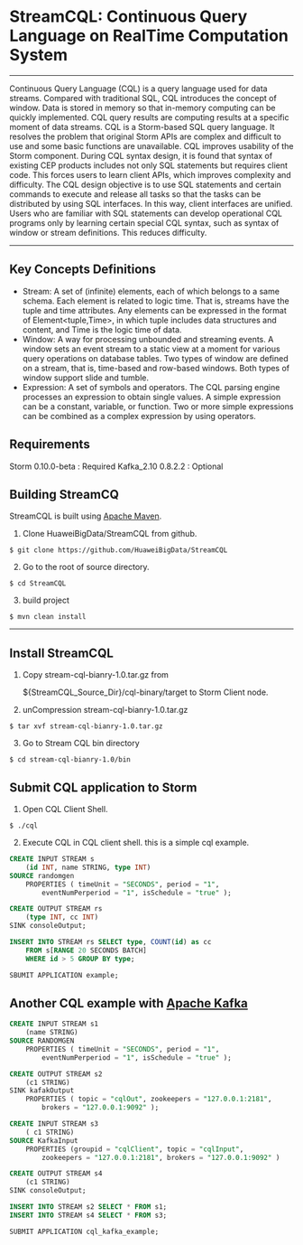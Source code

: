 # StreamCQL: Continuous Query Language on RealTime Computation System

------

Continuous Query Language (CQL) is a query language used for data streams. Compared with traditional SQL, CQL introduces the concept of window. Data is stored in memory so that in-memory computing can be quickly implemented. CQL query results are computing results at a specific moment of data streams.
CQL is a Storm-based SQL query language. It resolves the problem that original Storm APIs are complex and difficult to use and some basic functions are unavailable. CQL improves usability of the Storm component. 
During CQL syntax design, it is found that syntax of existing CEP products includes not only SQL statements but requires client code. This forces users to learn client APIs, which improves complexity and difficulty. 
The CQL design objective is to use SQL statements and certain commands to execute and release all tasks so that the tasks can be distributed by using SQL interfaces. In this way, client interfaces are unified. Users who are familiar with SQL statements can develop operational CQL programs only by learning certain special CQL syntax, such as syntax of window or stream definitions. This reduces difficulty. 

------
## Key Concepts Definitions

 - Stream: A set of (infinite) elements, each of which belongs to a same schema. Each element is related to logic time. That is, streams have the tuple and time attributes. Any elements can be expressed in the format of Element<tuple,Time>, in which tuple includes data structures and content, and Time is the logic time of data.
 - Window: A way for processing unbounded and streaming events. A window sets an event stream to a static view at a moment for various query operations on database tables. Two types of window are defined on a stream, that is, time-based and row-based windows. Both types of window support slide and tumble. 
 - Expression: A set of symbols and operators. The CQL parsing engine processes an expression to obtain single values. A simple expression can be a constant, variable, or function. Two or more simple expressions can be combined as a complex expression by using operators.

## Requirements

Storm 0.10.0-beta : Required
Kafka_2.10 0.8.2.2 : Optional

## Building StreamCQ
StreamCQL is built using [Apache Maven](http://maven.apache.org/).

 1. Clone HuaweiBigData/StreamCQL from github.
```shell
$ git clone https://github.com/HuaweiBigData/StreamCQL
```
 2. Go to the root of source directory.
```shell
$ cd StreamCQL
```
 3. build project
```shell
$ mvn clean install
```
------
## Install StreamCQL
 1. Copy stream-cql-bianry-1.0.tar.gz from

    ${StreamCQL_Source_Dir}/cql-binary/target to Storm Client node.
 2. unCompression stream-cql-bianry-1.0.tar.gz
```shell
$ tar xvf stream-cql-bianry-1.0.tar.gz
```
 3. Go to Stream CQL bin directory
```shell
$ cd stream-cql-bianry-1.0/bin
```
## Submit CQL application to Storm
 1. Open CQL Client Shell.
```shell
$ ./cql
```
 2. Execute CQL in CQL client shell.
this is a simple cql example.
```sql
CREATE INPUT STREAM s
    (id INT, name STRING, type INT)
SOURCE randomgen
    PROPERTIES ( timeUnit = "SECONDS", period = "1",
        eventNumPerperiod = "1", isSchedule = "true" );

CREATE OUTPUT STREAM rs
    (type INT, cc INT)
SINK consoleOutput;

INSERT INTO STREAM rs SELECT type, COUNT(id) as cc
    FROM s[RANGE 20 SECONDS BATCH]
    WHERE id > 5 GROUP BY type;

SBUMIT APPLICATION example;    
```
## Another CQL example with [Apache Kafka](http://kafka.apache.org/)

```sql
CREATE INPUT STREAM s1
    (name STRING)
SOURCE RANDOMGEN
    PROPERTIES ( timeUnit = "SECONDS", period = "1",
        eventNumPerperiod = "1", isSchedule = "true" );

CREATE OUTPUT STREAM s2 
    (c1 STRING)
SINK kafakOutput
    PROPERTIES ( topic = "cqlOut", zookeepers = "127.0.0.1:2181", 
        brokers = "127.0.0.1:9092" );

CREATE INPUT STREAM s3
    ( c1 STRING)
SOURCE KafkaInput
    PROPERTIES (groupid = "cqlClient", topic = "cqlInput", 
        zookeepers = "127.0.0.1:2181", brokers = "127.0.0.1:9092" )

CREATE OUTPUT STREAM s4
    (c1 STRING)
SINK consoleOutput;

INSERT INTO STREAM s2 SELECT * FROM s1;
INSERT INTO STREAM s4 SELECT * FROM s3;

SUBMIT APPLICATION cql_kafka_example;
```
